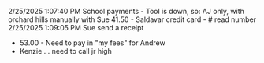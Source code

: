2/25/2025 1:07:40 PM
School payments - Tool is down, so:
  AJ only, with orchard hills manually with Sue
  41.50 - Saldavar
  credit card - # read number 2/25/2025 1:09:05 PM
  Sue send a receipt

 - 53.00 - Need to pay in "my fees" for Andrew
 - Kenzie . . need to call jr high


